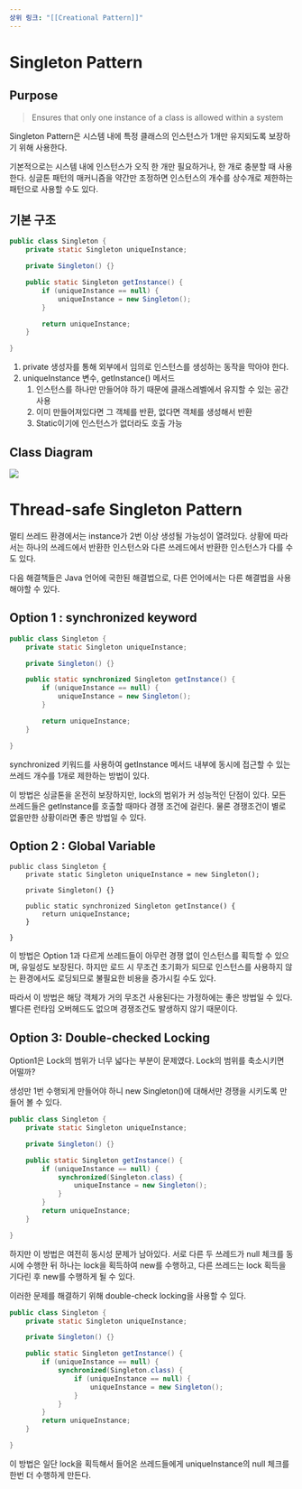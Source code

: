 ```yaml
---
상위 링크: "[[Creational Pattern]]"
---
```


# Singleton Pattern

## Purpose
> Ensures that only one instance of a class is allowed within a system

Singleton Pattern은 시스템 내에 특정 클래스의 인스턴스가 1개만 유지되도록 보장하기 위해 사용한다.

기본적으로는 시스템 내에 인스턴스가 오직 한 개만 필요하거나, 한 개로 충분할 때 사용한다. 싱글톤 패턴의 매커니즘을 약간만 조정하면 인스턴스의 개수를 상수개로 제한하는 패턴으로 사용할 수도 있다.

## 기본 구조
```java
public class Singleton {
	private static Singleton uniqueInstance;

	private Singleton() {}

	public static Singleton getInstance() {
		if (uniqueInstance == null) {
			uniqueInstance = new Singleton();
		}

		return uniqueInstance;
	}

}
```

1. private 생성자를 통해 외부에서 임의로 인스턴스를 생성하는 동작을 막아야 한다.
2. uniqueInstance 변수, getInstance() 메서드
	1. 인스턴스를 하나만 만들어야 하기 때문에 클래스레벨에서 유지할 수 있는 공간 사용
	2. 이미 만들어져있다면 그 객체를 반환, 없다면 객체를 생성해서 반환
	3. Static이기에 인스턴스가 없더라도 호출 가능

## Class Diagram

![](https://i.imgur.com/uqjWNQA.png)

# Thread-safe Singleton Pattern
멀티 쓰레드 환경에서는 instance가 2번 이상 생성될 가능성이 열려있다. 상황에 따라서는 하나의 쓰레드에서 반환한 인스턴스와 다른 쓰레드에서 반환한 인스턴스가 다를 수도 있다.

다음 해결책들은 Java 언어에 국한된 해결법으로, 다른 언어에서는 다른 해결법을 사용해야할 수 있다.

## Option 1 : synchronized keyword
```java
public class Singleton {
	private static Singleton uniqueInstance;

	private Singleton() {}

	public static synchronized Singleton getInstance() {
		if (uniqueInstance == null) {
			uniqueInstance = new Singleton();
		}

		return uniqueInstance;
	}

}
```
synchronized 키워드를 사용하여 getInstance 메서드 내부에 동시에 접근할 수 있는 쓰레드 개수를 1개로 제한하는 방법이 있다.

이 방법은 싱글톤을 온전히 보장하지만, lock의 범위가 커 성능적인 단점이 있다. 모든 쓰레드들은 getInstance를 호출할 때마다 경쟁 조건에 걸린다. 물론 경쟁조건이 별로 없을만한 상황이라면 좋은 방법일 수 있다.

## Option 2 : Global Variable
```
public class Singleton {
	private static Singleton uniqueInstance = new Singleton();

	private Singleton() {}

	public static synchronized Singleton getInstance() {
		return uniqueInstance;
	}

}
```

이 방법은 Option 1과 다르게 쓰레드들이 아무런 경쟁 없이 인스턴스를 획득할 수 있으며, 유일성도 보장된다. 하지만 로드 시 무조건 초기화가 되므로 인스턴스를 사용하지 않는 환경에서도 로딩되므로 불필요한 비용을 증가시킬 수도 있다.

따라서 이 방법은 해당 객체가 거의 무조건 사용된다는 가정하에는 좋은 방법일 수 있다. 별다른 런타임 오버헤드도 없으며 경쟁조건도 발생하지 않기 때문이다.

## Option 3: Double-checked Locking

Option1은 Lock의 범위가 너무 넓다는 부분이 문제였다. Lock의 범위를 축소시키면 어떨까?

생성만 1번 수행되게 만들어야 하니 new Singleton()에 대해서만 경쟁을 시키도록 만들어 볼 수 있다.

```java
public class Singleton {
	private static Singleton uniqueInstance;

	private Singleton() {}

	public static Singleton getInstance() {
		if (uniqueInstance == null) {
			synchronized(Singleton.class) {
				uniqueInstance = new Singleton();
			}
		}
		return uniqueInstance;
	}

}
```

하지만 이 방법은 여전히 동시성 문제가 남아있다. 서로 다른 두 쓰레드가 null 체크를 동시에 수행한 뒤 하나는 lock을 획득하여 new를 수행하고, 다른 쓰레드는 lock 획득을 기다린 후  new를 수행하게 될 수 있다.

이러한 문제를 해결하기 위해 double-check locking을 사용할 수 있다.
```java
public class Singleton {
	private static Singleton uniqueInstance;

	private Singleton() {}

	public static Singleton getInstance() {
		if (uniqueInstance == null) {
			synchronized(Singleton.class) {
				if (uniqueInstance == null) {
					uniqueInstance = new Singleton();
				}
			}
		}
		return uniqueInstance;
	}

}
```

이 방법은 일단 lock을 획득해서 들어온 쓰레드들에게 uniqueInstance의 null 체크를 한번 더 수행하게 만든다. 
